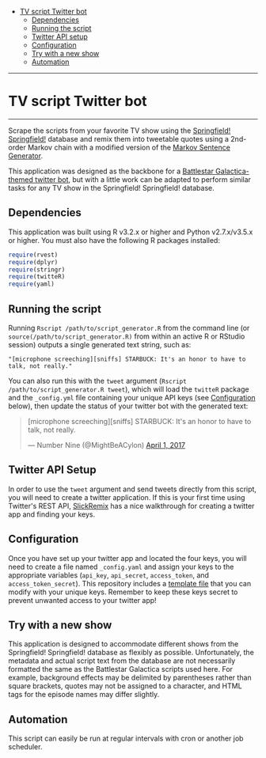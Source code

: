 -   [TV script Twitter bot](#tv-script-twitter-bot)
    -   [Dependencies](#dependencies)
    -   [Running the script](#running-the-script)
    -   [Twitter API setup](#twitter-api-setup)
    -   [Configuration](#configuration)
    -   [Try with a new show](#try-with-a-new-show)
    -   [Automation](#automation)

------------------------------------------------------------------------
# TV script Twitter bot
------------------------------------------------------------------------

Scrape the scripts from your favorite TV show using the [Springfield! Springfield!](http://www.springfieldspringfield.co.uk/) database and remix them into tweetable quotes using a 2nd-order Markov chain with a modified version of the [Markov Sentence Generator](https://github.com/hrs/markov-sentence-generator).

This application was designed as the backbone for a [Battlestar Galactica-themed twitter bot](https://twitter.com/MightBeACylon), but with a little work can be adapted to perform similar tasks for any TV show in the Springfield! Springfield! database.

## Dependencies

This application was built using R v3.2.x or higher and Python v2.7.x/v3.5.x or higher. You must also have the following R packages installed:

``` r
require(rvest)
require(dplyr)
require(stringr)
require(twitteR)
require(yaml)
```

## Running the script
Running `Rscript /path/to/script_generator.R` from the command line (or `source(/path/to/script_generator.R)` from within an active R or RStudio session) outputs a single generated text string, such as:

`"[microphone screeching][sniffs] STARBUCK: It's an honor to have to talk, not really."`

You can also run this with the `tweet` argument (`Rscript /path/to/script_generator.R tweet`), which will load the `twitteR` package and the `_config.yml` file containing your unique API keys (see [Configuration](#configuration) below), then update the status of your twitter bot with the generated text:

<blockquote class="twitter-tweet" data-lang="en"><p lang="en" dir="ltr">[microphone screeching][sniffs] STARBUCK: It&#39;s an honor to have to talk, not really.</p>&mdash; Number Nine (@MightBeACylon) <a href="https://twitter.com/MightBeACylon/status/848220676280508418">April 1, 2017</a></blockquote>

## Twitter API Setup

In order to use the `tweet` argument and send tweets directly from this script, you will need to create a twitter application. If this is your first time using Twitter's REST API,  [SlickRemix](https://www.slickremix.com/docs/how-to-get-api-keys-and-tokens-for-twitter/) has a nice walkthrough for creating a twitter app and finding your keys.

## Configuration

Once you have set up your twitter app and located the four keys, you will need to create a file named `_config.yaml` and assign your keys to the appropriate variables (`api_key`, `api_secret`, `access_token`, and `access_token_secret`). This repository includes a [template file](_example_config.yaml) that you can modify with your unique keys. Remember to keep these keys secret to prevent unwanted access to your twitter app!

## Try with a new show

This application is designed to accommodate different shows from the Springfield! Springfield! database as flexibly as possible. Unfortunately, the metadata and actual script text from the database are not necessarily formatted the same as the Battlestar Galactica scripts used here. For example, background effects may be delimited by parentheses rather than square brackets, quotes may not be assigned to a character, and HTML tags for the episode names may differ slightly.

## Automation

This script can easily be run at regular intervals with cron or another job scheduler.
